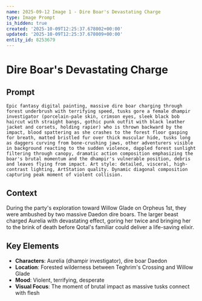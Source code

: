 ```yaml
---
name: 2025-09-12 Image 1 - Dire Boar's Devastating Charge
type: Image Prompt
is_hidden: true
created: '2025-10-09T12:25:37.678002+00:00'
updated: '2025-10-09T12:25:37.678009+00:00'
entity_id: 8253679
---
```


# Dire Boar's Devastating Charge

## Prompt

```
Epic fantasy digital painting, massive dire boar charging through forest underbrush with terrifying speed, tusks gore a female dhampir investigator (porcelain-pale skin, crimson eyes, sleek black bob haircut with straight bangs, gothic punk outfit with black leather jacket and corsets, holding rapier) who is thrown backward by the impact, blood spattering as she crashes to the forest floor gasping for breath, matted bristled fur over thick muscular hide, tusks long as daggers curving from bone-crushing jaws, other adventurers visible in background reacting to the sudden violence, dappled forest sunlight filtering through canopy, dramatic action composition emphasizing the boar's brutal momentum and the dhampir's vulnerable position, debris and leaves flying from impact. Art style: detailed, visceral, high-contrast lighting, ArtStation quality. Dynamic diagonal composition capturing peak moment of violent collision.
```

## Context

During the party's exploration toward Willow Glade on Orpheus 1st, they were ambushed by two massive Daedon dire boars. The larger beast charged Aurelia with devastating effect, goring her twice and bringing her to the brink of death before Qotal's familiar could deliver a life-saving elixir.

## Key Elements

- **Characters**: Aurelia (dhampir investigator), dire boar Daedon
- **Location**: Forested wilderness between Teghrim's Crossing and Willow Glade
- **Mood**: Violent, terrifying, desperate
- **Visual Focus**: The moment of brutal impact as massive tusks connect with flesh
